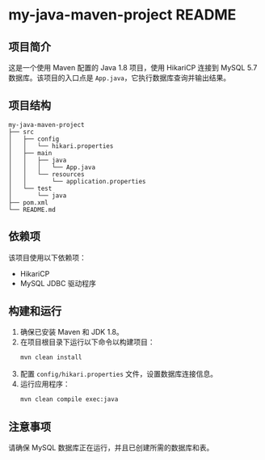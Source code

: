 # my-java-maven-project README

## 项目简介
这是一个使用 Maven 配置的 Java 1.8 项目，使用 HikariCP 连接到 MySQL 5.7 数据库。该项目的入口点是 `App.java`，它执行数据库查询并输出结果。

## 项目结构
```
my-java-maven-project
├── src
│   ├── config
│   │   └── hikari.properties
│   ├── main
│   │   ├── java
│   │   │   └── App.java
│   │   └── resources
│   │       └── application.properties
│   └── test
│       └── java
├── pom.xml
└── README.md
```

## 依赖项
该项目使用以下依赖项：
- HikariCP
- MySQL JDBC 驱动程序

## 构建和运行
1. 确保已安装 Maven 和 JDK 1.8。
2. 在项目根目录下运行以下命令以构建项目：
   ```bash
   mvn clean install
   ```
3. 配置 `config/hikari.properties` 文件，设置数据库连接信息。
4. 运行应用程序：
   ```bash
   mvn clean compile exec:java
   ```

## 注意事项
请确保 MySQL 数据库正在运行，并且已创建所需的数据库和表。